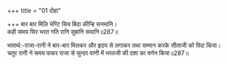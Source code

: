 +++
title = "01 दोहा"

+++
बार बार मिलि भेण्टि सिय बिदा कीन्हि सनमानि।  
कही समय सिर भरत गति रानि सुबानि सयानि॥287॥  

भावार्थ:-राजा-रानी ने बार-बार मिलकर और हृदय से लगाकर तथा सम्मान करके सीताजी को विदा किया। चतुर रानी ने समय पाकर राजा से सुन्दर वाणी में भरतजी की दशा का वर्णन किया॥287॥  



